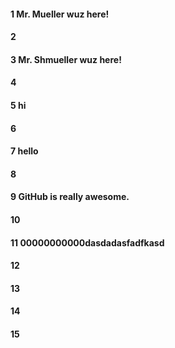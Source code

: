 #### 1 Mr. Mueller wuz here!
#### 2
#### 3 Mr. Shmueller wuz here!
#### 4
#### 5 hi
#### 6
#### 7 hello
#### 8
#### 9 GitHub is really awesome.
#### 10
#### 11 00000000000dasdadasfadfkasd
#### 12
#### 13
#### 14
#### 15